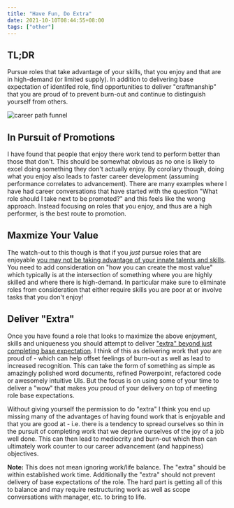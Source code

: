 ```yaml
---
title: "Have Fun, Do Extra"
date: 2021-10-10T08:44:55+08:00
tags: ["other"]
---
```


## TL;DR

Pursue roles that take advantage of your skills, that you enjoy and that are in high-demand (or limited supply).  In addition to delivering base expectation of identifed role, find opportunities to deliver "craftmanship" that you are proud of to prevent burn-out and continue to distinguish yourself from others.

![career path funnel](/images/career-dev.png)

## In Pursuit of Promotions

I have found that people that enjoy there work tend to perform better than those that don't.  This should be somewhat obvious as no one is likely to excel doing something they don't actually enjoy.  By corollary though, doing what you enjoy also leads to faster career development (assuming performance correlates to advancement).  There are many examples where I have had career conversations that have started with the question "What role should I take next to be promoted?" and this feels like the wrong approach.  Instead focusing on roles that you enjoy, and thus are a high performer, is the best route to promotion.

## Maxmize Your Value

The watch-out to this though is that if you *just* pursue roles that are enjoyable [you may not be taking advantage of your innate talents and skills](https://www.cnbc.com/2019/02/15/self-made-millionaire-scott-galloway-why-you-shouldnt-follow-passion.html).  You need to add consideration on "how you can create the most value" which typically is at the intersection of something where you are highly skilled and where there is high-demand.  In particular make sure to eliminate roles from consideration that either require skills you are poor at or involve tasks that you don't enjoy!

## Deliver "Extra"

Once you have found a role that looks to maximize the above enjoyment, skills and uniqueness you should attempt to deliver ["extra" beyond just completing base expectation](http://www.bennorthrop.com/Essays/2021/always-do-extra.php).  I think of this as delivering work that *you* are proud of - which can help offset feelings of burn-out as well as lead to increased recognition.  This can take the form of something as simple as amazingly polished word documents, refined Powerpoint, refactored code or awesomely intuitive UIs.  But the focus is on using some of your time to deliver a "wow" that makes *you* proud of your delivery on top of meeting role base expectations.  

Without giving yourself the permission to do "extra" I think you end up missing many of the advantages of having found work that is enjoyable and that you are good at - i.e. there is a tendency to spread ourselves so thin in the pursuit of completing work that we deprive ourselves of the joy of a job well done.  This can then lead to mediocrity and burn-out which then can ultimately work counter to our career advancement (and happiness) objectives.

**Note:** This does not mean ignoring work/life balance.  The "extra" should be within established work time.  Additionally the "extra" should not prevent delivery of base expectations of the role.  The hard part is getting all of this to balance and may require restructuring work as well as scope conversations with manager, etc. to bring to life.
